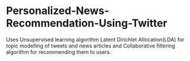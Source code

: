 # Personalized-News-Recommendation-Using-Twitter
Uses Unsupervised learning algorithm Latent Dirichlet Allocation(LDA) for topic modelling of tweets and news articles and Collaborative filtering algorithm for recommending them to users.
